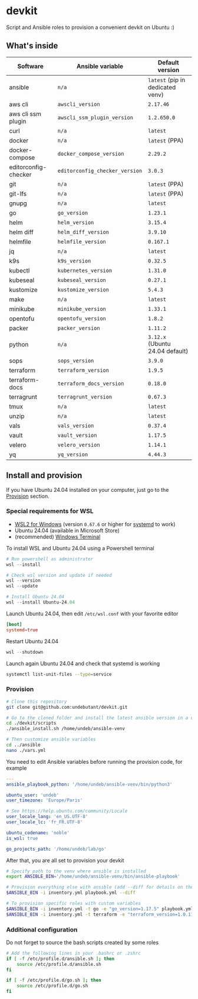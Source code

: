 # devkit

Script and Ansible roles to provision a convenient devkit on Ubuntu :)


## What's inside

| Software             | Ansible variable               | Default version                  |
| -------------------- | ------------------------------ | -------------------------------- |
| ansible              | `n/a`                          | `latest` (pip in dedicated venv) |
| aws cli              | `awscli_version`               | `2.17.46`                        |
| aws cli ssm plugin   | `awscli_ssm_plugin_version`    | `1.2.650.0`                      |
| curl                 | `n/a`                          | `latest`                         |
| docker               | `n/a`                          | `latest` (PPA)                   |
| docker-compose       | `docker_compose_version`       | `2.29.2`                         |
| editorconfig-checker | `editorconfig_checker_version` | `3.0.3`                          |
| git                  | `n/a`                          | `latest` (PPA)                   |
| git-lfs              | `n/a`                          | `latest` (PPA)                   |
| gnupg                | `n/a`                          | `latest`                         |
| go                   | `go_version`                   | `1.23.1`                         |
| helm                 | `helm_version`                 | `3.15.4`                         |
| helm diff            | `helm_diff_version`            | `3.9.10`                         |
| helmfile             | `helmfile_version`             | `0.167.1`                        |
| jq                   | `n/a`                          | `latest`                         |
| k9s                  | `k9s_version`                  | `0.32.5`                         |
| kubectl              | `kubernetes_version`           | `1.31.0`                         |
| kubeseal             | `kubeseal_version`             | `0.27.1`                         |
| kustomize            | `kustomize_version`            | `5.4.3`                          |
| make                 | `n/a`                          | `latest`                         |
| minikube             | `minikube_version`             | `1.33.1`                         |
| opentofu             | `opentofu_version`             | `1.8.2`                          |
| packer               | `packer_version`               | `1.11.2`                         |
| python               | `n/a`                          | `3.12.x` (Ubuntu 24.04 default)  |
| sops                 | `sops_version`                 | `3.9.0`                          |
| terraform            | `terraform_version`            | `1.9.5`                          |
| terraform-docs       | `terraform_docs_version`       | `0.18.0`                         |
| terragrunt           | `terragrunt_version`           | `0.67.3`                         |
| tmux                 | `n/a`                          | `latest`                         |
| unzip                | `n/a`                          | `latest`                         |
| vals                 | `vals_version`                 | `0.37.4`                         |
| vault                | `vault_version`                | `1.17.5`                         |
| velero               | `velero_version`               | `1.14.1`                         |
| yq                   | `yq_version`                   | `4.44.3`                         |


## Install and provision

If you have Ubuntu 24.04 installed on your computer, just go to the [Provision](./README.md#provision) section.


### Special requirements for WSL

- [WSL2 for Windows](https://docs.microsoft.com/en-us/windows/wsl/install) (version `0.67.6` or higher for [systemd](https://devblogs.microsoft.com/commandline/systemd-support-is-now-available-in-wsl) to work)
- Ubuntu 24.04 (available in Microsoft Store)
- (recommended) [Windows Terminal](https://docs.microsoft.com/en-us/windows/terminal/install)

To install WSL and Ubuntu 24.04 using a Powershell terminal
```powershell
# Run powershell as administrator
wsl --install

# Check wsl version and update if needed
wsl --version
wsl --update

# Install Ubuntu 24.04
wsl --install Ubuntu-24.04
```

Launch Ubuntu 24.04, then edit `/etc/wsl.conf` with your favorite editor
```toml
[boot]
systemd=true
```

Restart Ubuntu 24.04
```powershell
wsl --shutdown
```

Launch again Ubuntu 24.04 and check that systemd is working
```bash
systemctl list-unit-files --type=service
```


### Provision

```bash
# Clone this repository
git clone git@github.com:undebutant/devkit.git

# Go to the cloned folder and install the latest ansible version in a dedicated venv
cd ./devkit/scripts
./ansible_install.sh /home/undeb/ansible-venv

# Then customize ansible variables
cd ../ansible
nano ./vars.yml
```

You need to edit Ansible variables before running the provision code, for example
```yaml
---
ansible_playbook_python: '/home/undeb/ansible-venv/bin/python3'

ubuntu_user: 'undeb'
user_timezone: 'Europe/Paris'

# See https://help.ubuntu.com/community/Locale
user_locale_lang: 'en_US.UTF-8'
user_locale_lc: 'fr_FR.UTF-8'

ubuntu_codename: 'noble'
is_wsl: true

go_projects_path: '/home/undeb/lab/go'
```

After that, you are all set to provision your devkit
```bash
# Specify path to the venv where ansible is installed
export ANSIBLE_BIN='/home/undeb/ansible-venv/bin/ansible-playbook'

# Provision everything else with ansible (add --diff for details on the changes)
$ANSIBLE_BIN -i inventory.yml playbook.yml --diff

# To provision specific roles with custom variables
$ANSIBLE_BIN -i inventory.yml -t go -e "go_version=1.17.5" playbook.yml --diff
$ANSIBLE_BIN -i inventory.yml -t terraform -e "terraform_version=1.0.11 terragrunt_version=0.34.3" playbook.yml --diff
```


### Additional configuration

Do not forget to source the bash scripts created by some roles
```bash
# Add the following lines in your .bashrc or .zshrc
if [ -f /etc/profile.d/ansible.sh ]; then
    source /etc/profile.d/ansible.sh
fi

if [ -f /etc/profile.d/go.sh ]; then
    source /etc/profile.d/go.sh
fi
```
